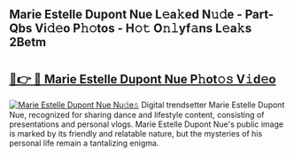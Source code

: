## Marie Estelle Dupont Nue L𝚎a𝚔ed N𝚞𝚍e - Part-Qbs Vi𝚍𝚎o P𝚑𝚘tos - H𝚘𝚝 O𝚗𝚕yf𝚊ns L𝚎a𝚔s 2Betm

# <h2><a href="http://kfeb1sa.oniu.top/?m=Marie+Estelle+Dupont+Nue">🔗👉 🔴 Marie Estelle Dupont Nue P𝚑ot𝚘𝚜 V𝚒d𝚎o</a></h2>

[![Marie Estelle Dupont Nue Nu𝚍e𝚜](https://i.imgur.com/0qMVB7G.gif)](http://kfeb1sa.oniu.top/?m=Marie+Estelle+Dupont+Nue)
Digital trendsetter Marie Estelle Dupont Nue, recognized for sharing dance and lifestyle content, consisting of presentations and personal vlogs. Marie Estelle Dupont Nue's public image is marked by its friendly and relatable nature, but the mysteries of his personal life remain a tantalizing enigma.  

